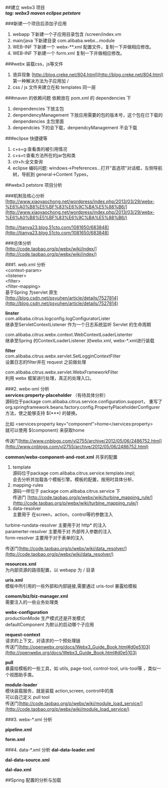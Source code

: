 ##建立 webx3 项目  
***tag: webx3 maven eclipse petstore***

###新建一个项目后添加子应用
1. webapp 下新建一个子应用目录包含 /screen/index.vm
2. main/java 下新建目录 com.alibaba.webx.**.**.module
3. WEB-INF 下新建一个 webx-**.xml 配置文件，复制一下并做相应修改。
4. WEB-INF 下新建一个 form.xml 复制一下并做相应修改。

###webx 装载css，js等文件
1. 诡异现象
[http://blog.creke.net/804.html](http://blog.creke.net/804.html)     
第一种解决方法为子应用加 <contextPath>/</contextPath>
2. css / js 文件夹建立在和 templates 同一层

###maven 的依赖问题
依赖放在 pom.xml 的 dependencies 下      
1. denpendencies 下放主包    
2. denpendencyManagement 下放应用需要的包的版本号，这个包在已下载的 denpendencies 主包里面     
3. denpendcies 下的会下载，denpendcyManagement 不会下载
 
###eclipse 快捷键等
1. c+s+g:查看类的被引用情况
2. c+s+t:查看方法所在的jar包和类
3. ctr+h:全文查询
4. eclipse 编码问题: 
windows->Preferences...打开"首选项"对话框，左侧导航树，导航到 general->Content Types，

##webx3 petstore 项目分析  

###机制及核心分析     
[http://www.xiaoyaochong.net/wordpress/index.php/2013/03/29/webx-%E6%A0%B8%E5%BF%83%E6%9C%BA%E5%88%B6/](http://www.xiaoyaochong.net/wordpress/index.php/2013/03/29/webx-%E6%A0%B8%E5%BF%83%E6%9C%BA%E5%88%B6/)    

[http://tianya23.blog.51cto.com/1081650/683848](http://tianya23.blog.51cto.com/1081650/683848)

###总体分析    
[http://code.taobao.org/p/webx/wiki/index/](http://code.taobao.org/p/webx/wiki/index/)

###1. web.xml 分析      
<context-param\>    
<listener\>        
<filter\>      
<filter-mapping\>   
基于Spring 为servlet 原生[http://blog.csdn.net/psyuhen/article/details/7527814](http://blog.csdn.net/psyuhen/article/details/7527814)       

**linster**   
com.alibaba.citrus.logconfig.logConfiguratorLister   
继承至ServletContextListener 作为一个日志系统监听 Servlet 的生命周期      

com.alibaba.citrus.webx.context.WebContextLoaderListenter     
继承至Spring 的ContextLoaderListener 对webx.xml, webx-*.xml进行装载   

**filter**     
com.alibaba.citrus.webx.servlet.SetLogginContextFilter        
设置日志的filter并在 request 之前做处理    

com.alibaba.citrus.webx.servlet.WebxFrameworkFilter      
利用 webx 框架进行处理，真正的处理入口。

###2. webx-xml 分析      
**services:property-placeholder**    （有待具体分析）    
源码位于package com.alibaba.citrus.service.configuration.support， 重写了  org.springframework.beans.factory.config.PropertyPlaceholderConfigurer 方法，使之能够支持 $(***) 的替换。          

比如 <services:property key="component">home</services:property>   
就可以使用 $(component) 来获取home
 
传送门[http://www.cnblogs.com/yl2755/archive/2012/05/06/2486752.html](http://www.cnblogs.com/yl2755/archive/2012/05/06/2486752.html)    

**common/webx-component-and-root.xml** 共享的配置      
1. template    
源码位于package com.alibaba.citrus.service.template.impl;    
会去分析并加载各个模板引擎。模板的配置，按用时具体分析、     
2. mapping-rules   
源码一样位于 package com.alibaba.citrus.service 下    
传送门 [http://code.taobao.org/p/webx/wiki/turbine_mapping_rule/](http://code.taobao.org/p/webx/wiki/turbine_mapping_rule/)      
3. data-resolver      
主要用于 在screen，action，control等的参数注入    
      
turbine-rundata-resolver 主要用于对 http* 的注入     
paramerter-resolver 主要用于对 外部传入参数的注入         
form-resolver 主要用于对于表单的注入     

传送门[http://code.taobao.org/p/webx/wiki/data_resolver/](http://code.taobao.org/p/webx/wiki/data_resolver/)   

**resources.xml**   
为内部资源的路径配置，以 webapp 为 / 目录     

**uris.xml**    
模板中所引用的一些外部和内部链接,需要通过 uris-tool 暴露给模板     

**comom/biz/biz-manager.xml**      
需要注入的一些业务处理类      

**webx-configuration**      
productionMode 生产模式还是开发模式      
defaultComponent 为默认的启动哪个子应用      

**request-context**     
请求的上下文，对请求的一个预处理链      
传送门[http://openwebx.org/docs/Webx3_Guide_Book.html#d0e5103](http://openwebx.org/docs/Webx3_Guide_Book.html#d0e5103)      

**pull**     
暴露给模板的一些工具，如 utils, page-tool, control-tool, uris-tool等
，类似一个视图助手类。    

**module-loader**     
模块装载服务，就是装载 action,screen, control中的类    
可以自己定义 pull tool    
传送门[http://code.taobao.org/p/webx/wiki/module_load_service/](http://code.taobao.org/p/webx/wiki/module_load_service/)   

###3. webx-*.xml 分析   

**pipeline.xml**

**form.xml**

     
###4. data-*.xml 分析
**dal-data-loader.xml**     

**dal-data-source.xml**

**dal-dao.xml**    


##Spring 配置的分析与加载
   

   
     
